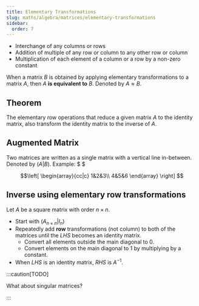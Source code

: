 ```yaml
---
title: Elementary Transformations
slug: maths/algebra/matrices/elementary-transformations
sidebar:
  order: 7
---
```


- Interchange of any columns or rows
- Addition of multiple of any row or column to any other row or column
- Multiplication of each element of a column or a row by a non-zero constant

When a matrix $B$ is obtained by applying elementary transformations to a matrix
$A$, then $A$ **is equivalent to** $B$. Denoted by $A\approx B$.

## Theorem

The elementary row operations that reduce a given matrix $A$ to the identity
matrix, also transform the identity matrix to the inverse of $A$.

## Augmented Matrix

Two matrices are written as a single matrix with a vertical line in-between.
Denoted by $(A\lvert B)$. Example: $ $

```math
\left[
\begin{array}{cc|c}
  1&2&3\\
  4&5&6
\end{array}
\right]


```

## Inverse using elementary row transformations

Let $A$ be a square matrix with order $n\times n$.

- Start with $(A_{n\times n}|I_n)$
- Repeatedly add **row** transformations (not column) to both of the matrices
  until the $LHS$ becomes an identity matrix.
  - Convert all elements outside the main diagonal to $0$.
  - Convert elements on the main diagonal to $1$ by multiplying by a constant.
- When $LHS$ is an identity matrix, $RHS$ is $A^{-1}$.

:::caution[TODO]

What about singular matrices?

:::
